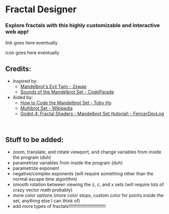 # Fractal Designer

### Explore fractals with this highly customizable and interactive web app!

link goes here eventually

icon goes here eventually

## Credits:

* Inspired by: 
  * [Mandelbrot's Evil Twin - 2swap](https://www.youtube.com/watch?v=Ed1gsyxxwM0)
  * [Sounds of the Mandelbrot Set - CodeParade](https://www.youtube.com/watch?v=GiAj9WW1OfQ)
* Aided by:
  * [How to Code the Mandelbrot Set - Toby Ho](https://www.youtube.com/playlist?list=PLSq9OFrD2Q3DXbBbW4xjjtW6QjAT8J00H)
  * [Multibrot Set - Wikipedia](https://en.wikipedia.org/wiki/Multibrot_set)
  * [Godot 4: Fractal Shaders - Mandelbrot Set (tutorial) - FencerDevLog](https://www.youtube.com/watch?v=ulQMXw5KALo)

<br>

## Stuff to be added:

* zoom, translate, and rotate viewport, and change variables from inside the program (duh)
* parametrize variables from inside the program (duh)
* parametrize exponent
* negative/complex exponents (will require something other than the normal escape time algorithm)
* smooth rotation between viewing the z, c, and x sets (will require lots of crazy vector math probably)
* more color options (more color stops, custom color for points inside the set, anything else I can think of)
* add more types of fractals!!!!!!!!!!!!!!!!!!!!!!!!!!!!!
